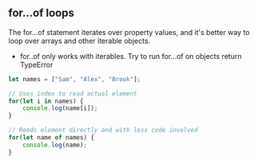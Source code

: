 ## for...of loops

The for...of statement iterates over property values, and it's better way to loop over arrays and other iterable objects.

* for..of only works with iterables. 
  Try to run for...of on objects return TypeError

```js
let names = ["Sam", "Alex", "Brook"];

// Uses index to read actual element
for(let i in names) {
    console.log(name[i]);
}

// Reads element directly and with less code involved
for(let name of names) {
    console.log(name);
}
```



